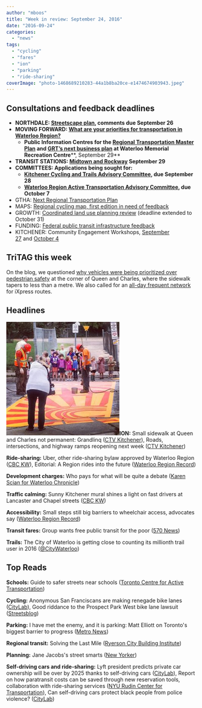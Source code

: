```yaml
---
author: "mboos"
title: "Week in review: September 24, 2016"
date: "2016-09-24"
categories: 
  - "news"
tags: 
  - "cycling"
  - "fares"
  - "ion"
  - "parking"
  - "ride-sharing"
coverImage: "photo-1468689210283-44a1b8ba20ce-e1474674903943.jpeg"
---
```


## Consultations and feedback deadlines

- **NORTHDALE: [Streetscape plan](https://www.peakdemocracy.ca/portals/151/Issue_1738), comments due September 26**
- **MOVING FORWARD: [What are your priorities for transportation in Waterloo Region?](https://www.peakdemocracy.ca/portals/153/Forum_449/Issue_1719)** 
    - **Public Information Centres for the [Regional Transportation Master Plan](https://www.regionofwaterloo.ca/en/regionalGovernment/resources/ADS/Moving-forward-PIC.pdf) and [GRT’s next business plan](https://www.grt.ca/en/aboutus/grtbusinessplan2017.asp) at Waterloo Memorial Recreation Centre****, September 29**
- **TRANSIT STATIONS: [Midtown and Rockway](https://www.kitchener.ca/en/livinginkitchener/resources/Planning/PARTS/PARTS-Midtown-Rockway-PIC2-Public-Notice-.pdf) September 29**
- **COMMITTEES: Applications being sought for:**
    - **[Kitchener Cycling and Trails Advisory Committee](https://www.kitchener.ca/en/insidecityhall/CitizenCommittees.asp), due September 28**
    - **[Waterloo Region Active Transportation Advisory Committee](https://www.regionofwaterloo.ca/en/regionalGovernment/resources/ADS/PN-Advisory-Committee-Call-for-Applications-2017.pdf), due October 7**
- GTHA: [Next Regional Transportation Plan](https://www.metrolinxengage.com/en/engagement-initiatives/discussion-paper-next-regional-transportation-plan)
- MAPS: [Regional cycling map, first edition in need of feedback](https://www.peakdemocracy.ca/portals/153/Forum_449/Issue_1662)
- GROWTH: [Coordinated land use planning review](https://www.mah.gov.on.ca/Page10882.aspx) (deadline extended to October 31)
- FUNDING: [Federal public transit infrastructure feedback](https://www.infraconsults.ca/public-transit)
- KITCHENER: Community Engagement Workshops, [September 27](https://www.eventbrite.com/e/community-engagement-workshop-enjoy-free-snacks-and-share-your-input-tickets-7654880955) and [October 4](https://www.eventbrite.com/e/community-engagement-workshop-enjoy-free-snacks-and-share-your-input-tickets-27386717409)

## TriTAG this week

On the blog, we questioned [why vehicles were being prioritized over pedestrian safety](https:///blog/2016/09/19/this-corner-shows-whats-wrong-with-transportation-planning-in-waterloo-region/) at the corner of Queen and Charles, where the sidewalk tapers to less than a metre. We also called for an [all-day frequent network](/blog/2016/09/21/how-long-should-you-have-to-wait-for-the-bus/) for iXpress routes.

## Headlines

**[![14435018_10209333865217908_7389558894695083537_o](/images/14435018_10209333865217908_7389558894695083537_o-300x300.jpg)](/images/14435018_10209333865217908_7389558894695083537_o.jpg)ION:** Small sidewalk at Queen and Charles not permanent: Grandlinq ([CTV Kitchener](https://kitchener.ctvnews.ca/small-sidewalk-at-queen-and-charles-not-permanent-grandlinq-1.3080831)), Roads, intersections, and highway ramps reopening next week ([CTV Kitchener](https://kitchener.ctvnews.ca/roads-intersections-and-highway-ramps-reopening-next-week-1.3086349))

**Ride-sharing:** Uber, other ride-sharing bylaw approved by Waterloo Region ([CBC KW](https://www.cbc.ca/news/canada/kitchener-waterloo/uber-ride-sharing-bylaw-approved-waterloo-region-1.3773747?cmp=rss)), Editorial: A Region rides into the future ([Waterloo Region Record](https://www.therecord.com/opinion-story/6873109-a-region-ridesinto-the-future/))

**Development charges:** Who pays for what will be quite a debate ([Karen Scian for Waterloo Chronicle](https://www.waterloochronicle.ca/opinion-story/6870127-who-pays-for-what-will-be-quite-a-debate/))

**Traffic calming:** Sunny Kitchener mural shines a light on fast drivers at Lancaster and Chapel streets ([CBC KW](https://www.cbc.ca/news/canada/kitchener-waterloo/kitchener-lancaster-crosswalk-1.3776302))

**Accessibility:** Small steps still big barriers to wheelchair access, advocates say ([Waterloo Region Record](https://www.therecord.com/news-story/6871289-small-steps-still-big-barriers-to-wheelchair-access-advocates-say/))

**Transit fares:** Group wants free public transit for the poor ([570 News](https://www.570news.com/2016/09/21/group-wants-free-public-transit-for-the-poor/))

**Trails:** The City of Waterloo is getting close to counting its millionth trail user in 2016 ([@CityWaterloo](https://twitter.com/citywaterloo/status/779063029862375424))

## Top Reads

**Schools:** Guide to safer streets near schools ([Toronto Centre for Active Transportation](https://www.tcat.ca/project/guide-to-safer-streets-near-schools/))

**Cycling:** Anonymous San Franciscans are making renegade bike lanes ([CityLab](https://www.citylab.com/commute/2016/09/a-cyclist-group-in-san-francisco-keeps-making-renegade-bike-lanes/500909/)), Good riddance to the Prospect Park West bike lane lawsuit ([Streetsblog](https://www.streetsblog.org/2016/09/22/good-riddance-to-the-prospect-park-west-bike-lane-lawsuit/))

**Parking:** I have met the enemy, and it is parking: Matt Elliott on Toronto's biggest barrier to progress ([Metro News](https://www.metronews.ca/views/toronto/torys-toronto-matt-elliott/2016/09/19/parking-addiction-leads-to-toronto-transit-housing-problems.html))

**Regional transit:** Solving the Last Mile ([Ryerson City Building Institute](https://www.ryerson.ca/citybuilding/news/events/the_last_mile/))

**Planning:** Jane Jacobs's street smarts ([New Yorker](https://www.newyorker.com/magazine/2016/09/26/jane-jacobs-street-smarts))

**Self-driving cars and ride-sharing:** Lyft president predicts private car ownership will be over by 2025 thanks to self-driving cars ([CityLab](https://www.citylab.com/commute/2016/09/the-guy-from-lyft-is-coming-for-your-car/500600/)), Report on how paratransit costs can be saved through new reservation tools, collaboration with ride-sharing services ([NYU Rudin Center for Transportation](https://wagner.nyu.edu/rudincenter/2016/09/new-report-intelligent-paratransit/)), Can self-driving cars protect black people from police violence? ([CityLab](https://www.citylab.com/tech/2016/09/will-self-driving-cars-protect-black-people-from-police-violence/500933/))
